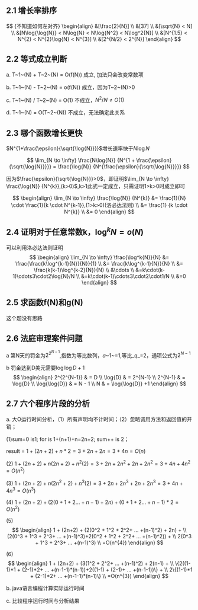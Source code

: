 ## 2.1 增长率排序
$$ {不知道如何左对齐}
\begin{align} 
&[\frac{2}{N}] \\  
&[37] \\ 
&[\sqrt{N} < N] \\ 
&[N\log{\log{N}} < N\log{N} < N\log{N^2} < N\log^2{N}] \\ 
&[N^{1.5} < N^{2} < N^{2}\log{N} < N^{3}] \\ 
&[2^{N/2} < 2^{N}]
\end{align}
$$

## 2.2 等式成立判断

a. T~1~(N) + T~2~(N) = O(f(N))	成立, 加法只会改变常数项

b. T~1~(N) - T~2~(N) = o(f(N))	成立，因为T~2~(N)>0

c. T~1~(N)  /  T~2~(N) = O(1) 	不成立，$N^2/N \neq O(1)$	

d. T~1~(N) = O(T~2~(N))	不成立，无法确定此关系

## 2.3 哪个函数增长更快

$N^{1+\frac{\epsilon}{\sqrt{\log{N}}}}$增长速率快于$N\log{N}$

$$
\lim_{N \to \infty} \frac{N\log{N}} {N^{1 + \frac{\epsilon} {\sqrt{\log{N}}}}} = \frac{\log{N}} {N^{\frac{\epsilon}{\sqrt{\log{N}}}}}
$$

因为$\frac{\epsilon}{\sqrt{\log{N}}}>0$，即证明$\lim_{N \to \infty} \frac{\log{N}} {N^{k}},(k>0)$,k>1此式一定成立，只需证明1>k>0时成立即可

$$
\begin{align}
\lim_{N \to \infty} \frac{\log{N}} {N^{k}} &= \frac{1}{N} \cdot \frac{1}{k \cdot N^{k-1}},(1>k>0)(洛必达法则) \\
                                           &= \frac{1} {k \cdot N^{k}} \\ 
                                           &= 0
\end{align}
$$





## 2.4 证明对于任意常数k，$\log^k{N}=o(N)$

可以利用洛必达法则证明
$$
\begin{align}
\lim_{N \to \infty} \frac{\log^k{N}}{N} &= \frac{\frac{k\log^{k-1}{N}}{N}}{1} \\
										&= \frac{k\log^{k-1}{N}}{N} \\
										&= \frac{k(k-1)\log^{k-2}{N}}{N} \\
										&\cdots \\
                                        &=k\cdot(k-1)\cdots3\cdot2\log{N}/N \\
                                        &=k\cdot(k-1)\cdots3\cdot2\cdot1/N \\
                                        &=0
\end{align}
$$


## 2.5 求函数f(N)和g(N)

这个题没有思路

## 2.6 法庭审理案件问题

a 第N天的罚金为$2^{2^{N-1}}$,指数为等比数列，*a*~1~=1,等比_q_=2，通项公式为$2^{N-1}$

b 罚金达到D美元需要$\log{\log{D}}+1$
$$
\begin{align}
2^{2^{N-1}} & = D \\ 
\log{D} & = 2^{N-1} \\ 
2^{N-1} & = \log{D} \\
\log{\log{D}} & = N - 1 \\
N & = \log{\log{D}} +1
\end{align}
$$

## 2.7 六个程序片段的分析

a. 大O运行时间分析，（1）所有声明均不计时间；（2）忽略调用方法和返回值的开销；

(1)sum=0 is1; 	for is 1+(n+1)+n=2n+2;	sum++ is 2；

result = $1+ (2n+2) + n*2 = 3+2n+2n = 3+4n = O(n)$

(2) $1 + (2n+2) + n(2n+2) + n^2(2) = 3+2n+2n^2+2n+2n^2 = 3+4n+4n^2 = O(n^2)$

(3) $1 + (2n+2) + n(2n^2+2) + n^3(2) = 3+2n+2n^3+2n+2n^3 = 3+4n+4n^3 = O(n^3)$

(4) $1 + (2n+2) + (2(0+1+2...+n-1) + 2n) + (0+1+2...+n-1)*2 = O(n^2)$

(5) 
$$
\begin{align}
1 + (2n+2) + (2(0^2 + 1^2 + 2^2+ ... +(n-1)^2) + 2n) + \\
(2(0^3 + 1^3 + 2^3+ ... +(n-1)^3)+2(0^2 + 1^2 + 2^2+ ... +(n-1)^2)) + \\
2(0^3 + 1^3 + 2^3+ ... +(n-1)^3)  \\
=O(n^{4})
\end{align}
$$

(6) 
$$
\begin{align}
1 + (2n+2) + (3(1^2 + 2^2+ ... +(n-1)^2) + 2(n-1) + \\
\{2((1-1)*1 + (2-1)*2+ ... +(n-1-1)*(n-1))+2((1-1) + (2-1)+ ... +(n-1-1))\} + \\
2\{(1-1)*1 + (2-1)*2+ ... +(n-1-1)*(n-1)\}  \\
=O(n^{3})
\end{align}
$$

b. java语言编程计算实际运行时间

c. 比较程序运行时间与分析结果

